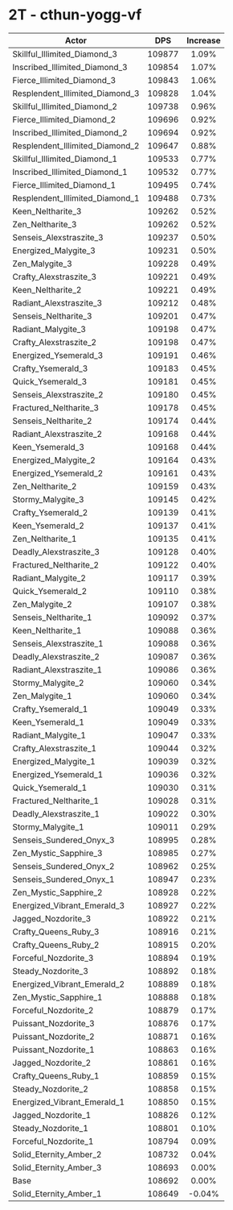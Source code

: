 # 2T - cthun-yogg-vf
| Actor | DPS | Increase |
|---|:---:|:---:|
|Skillful_Illimited_Diamond_3|109877|1.09%|
|Inscribed_Illimited_Diamond_3|109854|1.07%|
|Fierce_Illimited_Diamond_3|109843|1.06%|
|Resplendent_Illimited_Diamond_3|109828|1.04%|
|Skillful_Illimited_Diamond_2|109738|0.96%|
|Fierce_Illimited_Diamond_2|109696|0.92%|
|Inscribed_Illimited_Diamond_2|109694|0.92%|
|Resplendent_Illimited_Diamond_2|109647|0.88%|
|Skillful_Illimited_Diamond_1|109533|0.77%|
|Inscribed_Illimited_Diamond_1|109532|0.77%|
|Fierce_Illimited_Diamond_1|109495|0.74%|
|Resplendent_Illimited_Diamond_1|109488|0.73%|
|Keen_Neltharite_3|109262|0.52%|
|Zen_Neltharite_3|109262|0.52%|
|Senseis_Alexstraszite_3|109237|0.50%|
|Energized_Malygite_3|109231|0.50%|
|Zen_Malygite_3|109228|0.49%|
|Crafty_Alexstraszite_3|109221|0.49%|
|Keen_Neltharite_2|109221|0.49%|
|Radiant_Alexstraszite_3|109212|0.48%|
|Senseis_Neltharite_3|109201|0.47%|
|Radiant_Malygite_3|109198|0.47%|
|Crafty_Alexstraszite_2|109198|0.47%|
|Energized_Ysemerald_3|109191|0.46%|
|Crafty_Ysemerald_3|109183|0.45%|
|Quick_Ysemerald_3|109181|0.45%|
|Senseis_Alexstraszite_2|109180|0.45%|
|Fractured_Neltharite_3|109178|0.45%|
|Senseis_Neltharite_2|109174|0.44%|
|Radiant_Alexstraszite_2|109168|0.44%|
|Keen_Ysemerald_3|109168|0.44%|
|Energized_Malygite_2|109164|0.43%|
|Energized_Ysemerald_2|109161|0.43%|
|Zen_Neltharite_2|109159|0.43%|
|Stormy_Malygite_3|109145|0.42%|
|Crafty_Ysemerald_2|109139|0.41%|
|Keen_Ysemerald_2|109137|0.41%|
|Zen_Neltharite_1|109135|0.41%|
|Deadly_Alexstraszite_3|109128|0.40%|
|Fractured_Neltharite_2|109122|0.40%|
|Radiant_Malygite_2|109117|0.39%|
|Quick_Ysemerald_2|109110|0.38%|
|Zen_Malygite_2|109107|0.38%|
|Senseis_Neltharite_1|109092|0.37%|
|Keen_Neltharite_1|109088|0.36%|
|Senseis_Alexstraszite_1|109088|0.36%|
|Deadly_Alexstraszite_2|109087|0.36%|
|Radiant_Alexstraszite_1|109086|0.36%|
|Stormy_Malygite_2|109060|0.34%|
|Zen_Malygite_1|109060|0.34%|
|Crafty_Ysemerald_1|109049|0.33%|
|Keen_Ysemerald_1|109049|0.33%|
|Radiant_Malygite_1|109047|0.33%|
|Crafty_Alexstraszite_1|109044|0.32%|
|Energized_Malygite_1|109039|0.32%|
|Energized_Ysemerald_1|109036|0.32%|
|Quick_Ysemerald_1|109030|0.31%|
|Fractured_Neltharite_1|109028|0.31%|
|Deadly_Alexstraszite_1|109022|0.30%|
|Stormy_Malygite_1|109011|0.29%|
|Senseis_Sundered_Onyx_3|108995|0.28%|
|Zen_Mystic_Sapphire_3|108985|0.27%|
|Senseis_Sundered_Onyx_2|108962|0.25%|
|Senseis_Sundered_Onyx_1|108947|0.23%|
|Zen_Mystic_Sapphire_2|108928|0.22%|
|Energized_Vibrant_Emerald_3|108927|0.22%|
|Jagged_Nozdorite_3|108922|0.21%|
|Crafty_Queens_Ruby_3|108916|0.21%|
|Crafty_Queens_Ruby_2|108915|0.20%|
|Forceful_Nozdorite_3|108894|0.19%|
|Steady_Nozdorite_3|108892|0.18%|
|Energized_Vibrant_Emerald_2|108889|0.18%|
|Zen_Mystic_Sapphire_1|108888|0.18%|
|Forceful_Nozdorite_2|108879|0.17%|
|Puissant_Nozdorite_3|108876|0.17%|
|Puissant_Nozdorite_2|108871|0.16%|
|Puissant_Nozdorite_1|108863|0.16%|
|Jagged_Nozdorite_2|108861|0.16%|
|Crafty_Queens_Ruby_1|108859|0.15%|
|Steady_Nozdorite_2|108858|0.15%|
|Energized_Vibrant_Emerald_1|108850|0.15%|
|Jagged_Nozdorite_1|108826|0.12%|
|Steady_Nozdorite_1|108801|0.10%|
|Forceful_Nozdorite_1|108794|0.09%|
|Solid_Eternity_Amber_2|108732|0.04%|
|Solid_Eternity_Amber_3|108693|0.00%|
|Base|108692|0.00%|
|Solid_Eternity_Amber_1|108649|-0.04%|

